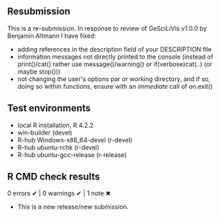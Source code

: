 

## Resubmission 
This is a re-submission. In response to review of GeSciLiVis v1.0.0 by Benjamin Altmann I have fixed:
- adding references in the description field of your DESCRIPTION file
- information messages not directly printed to the console 
(instead of print()/cat() rather use message()/warning() or
if(verbose)cat(..) (or maybe stop()))
- not changing the user's options par or working directory, and if so, doing so within functions, ensure with an *immediate* call of on.exit()

## Test environments
- local R installation, R 4.2.2
- win-builder (devel)
- R-hub Windows-x86_64-devel (r-devel)
- R-hub ubuntu-rchk (r-devel)
- R-hub ubuntu-gcc-release (r-release)

## R CMD check results

0 errors ✔ | 0 warnings ✔ | 1 note ✖

* This is a new release/new submission.